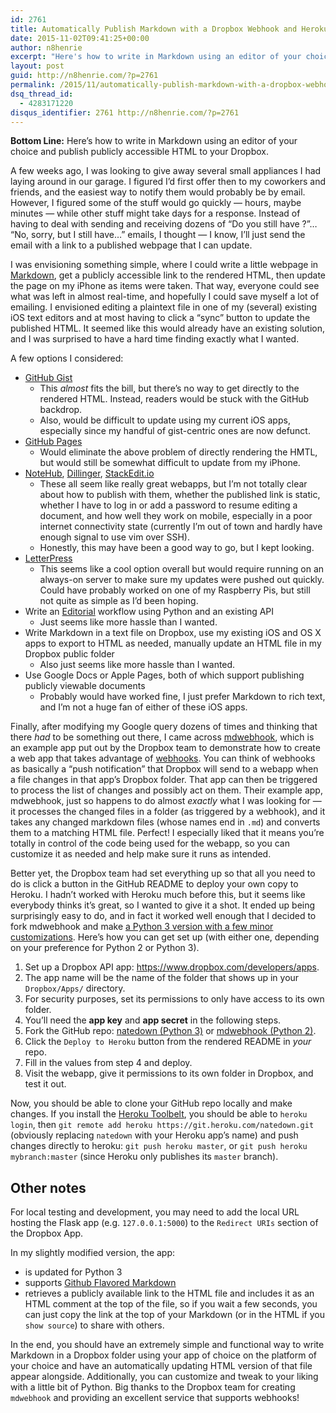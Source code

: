 ```yaml
---
id: 2761
title: Automatically Publish Markdown with a Dropbox Webhook and Heroku
date: 2015-11-02T09:41:25+00:00
author: n8henrie
excerpt: "Here's how to write in Markdown using an editor of your choice and publish  publicly accessible HTML to your Dropbox."
layout: post
guid: http://n8henrie.com/?p=2761
permalink: /2015/11/automatically-publish-markdown-with-a-dropbox-webhook-and-heroku/
dsq_thread_id:
  - 4283171220
disqus_identifier: 2761 http://n8henrie.com/?p=2761
---
```

**Bottom Line:** Here’s how to write in Markdown using an editor of your choice and publish publicly accessible HTML to your Dropbox.<!--more-->

A few weeks ago, I was looking to give away several small appliances I had laying around in our garage. I figured I’d first offer then to my coworkers and friends, and the easiest way to notify them would probably be by email. However, I figured some of the stuff would go quickly — hours, maybe minutes — while other stuff might take days for a response. Instead of having to deal with sending and receiving dozens of “Do you still have ?”… “No, sorry, but I still have…” emails, I thought — I know, I’ll just send the email with a link to a published webpage that I can update.

I was envisioning something simple, where I could write a little webpage in <a href="https://daringfireball.net/projects/markdown/" target="_blank" title="Daring Fireball: Markdown">Markdown</a>, get a publicly accessible link to the rendered HTML, then update the page on my iPhone as items were taken. That way, everyone could see what was left in almost real-time, and hopefully I could save myself a lot of emailing. I envisioned editing a plaintext file in one of my (several) existing iOS text editors and at most having to click a “sync” button to update the published HTML. It seemed like this would already have an existing solution, and I was surprised to have a hard time finding exactly what I wanted.

A few options I considered:

  * <a href="https://gist.github.com/" target="_blank">GitHub Gist</a> 
      * This _almost_ fits the bill, but there’s no way to get directly to the rendered HTML. Instead, readers would be stuck with the GitHub backdrop.
      * Also, would be difficult to update using my current iOS apps, especially since my handful of gist-centric ones are now defunct.
  * <a href="https://pages.github.com/" target="_blank">GitHub Pages</a> 
      * Would eliminate the above problem of directly rendering the HMTL, but would still be somewhat difficult to update from my iPhone.
  * <a href="https://notehub.org" target="_blank">NoteHub</a>, <a href="http://dillinger.io" target="_blank">Dillinger</a>, <a href="https://stackedit.io" target="_blank">StackEdit.io</a> 
      * These all seem like really great webapps, but I’m not totally clear about how to publish with them, whether the published link is static, whether I have to log in or add a password to resume editing a document, and how well they work on mobile, especially in a poor internet connectivity state (currently I’m out of town and hardly have enough signal to use vim over SSH).
      * Honestly, this may have been a good way to go, but I kept looking.
  * <a href="https://github.com/an0/Letterpress" target="_blank">LetterPress</a> 
      * This seems like a cool option overall but would require running on an always-on server to make sure my updates were pushed out quickly. Could have probably worked on one of my Raspberry Pis, but still not quite as simple as I’d been hoping.
  * Write an <a href="https://itunes.apple.com/us/app/editorial/id673907758?mt=8&uo=4&at=10l5H6" target="_blank" title="Editorial">Editorial</a> workflow using Python and an existing API 
      * Just seems like more hassle than I wanted.
  * Write Markdown in a text file on Dropbox, use my existing iOS and OS X apps to export to HTML as needed, manually update an HTML file in my Dropbox public folder 
      * Also just seems like more hassle than I wanted.
  * Use Google Docs or Apple Pages, both of which support publishing publicly viewable documents 
      * Probably would have worked fine, I just prefer Markdown to rich text, and I’m not a huge fan of either of these iOS apps.

Finally, after modifying my Google query dozens of times and thinking that there _had_ to be something out there, I came across <a href="https://github.com/dropbox/mdwebhook" target="_blank">mdwebhook</a>, which is an example app put out by the Dropbox team to demonstrate how to create a web app that takes advantage of <a href="https://www.dropbox.com/developers/reference/webhooks#tutorial" target="_blank">webhooks</a>. You can think of webhooks as basically a “push notification” that Dropbox will send to a webapp when a file changes in that app’s Dropbox folder. That app can then be triggered to process the list of changes and possibly act on them. Their example app, mdwebhook, just so happens to do almost _exactly_ what I was looking for — it processes the changed files in a folder (as triggered by a webhook), and it takes any changed markdown files (whose names end in `.md`) and converts them to a matching HTML file. Perfect! I especially liked that it means you’re totally in control of the code being used for the webapp, so you can customize it as needed and help make sure it runs as intended.

Better yet, the Dropbox team had set everything up so that all you need to do is click a button in the GitHub README to deploy your own copy to Heroku. I hadn’t worked with Heroku much before this, but it seems like everybody thinks it’s great, so I wanted to give it a shot. It ended up being surprisingly easy to do, and in fact it worked well enough that I decided to fork mdwebhook and make <a href="https://github.com/n8henrie/natedown" target="_blank">a Python 3 version with a few minor customizations</a>. Here’s how you can get set up (with either one, depending on your preference for Python 2 or Python 3).

  1. Set up a Dropbox API app: <https://www.dropbox.com/developers/apps>.
  2. The app name will be the name of the folder that shows up in your `Dropbox/Apps/` directory.
  3. For security purposes, set its permissions to only have access to its own folder.
  4. You’ll need the **app key** and **app secret** in the following steps.
  5. Fork the GitHub repo: <a href="https://github.com/n8henrie/natedown" target="_blank">natedown (Python 3)</a> or <a href="https://github.com/dropbox/mdwebhook" target="_blank">mdwebhook (Python 2)</a>.
  6. Click the `Deploy to Heroku` button from the rendered README in _your_ repo.
  7. Fill in the values from step 4 and deploy.
  8. Visit the webapp, give it permissions to its own folder in Dropbox, and test it out.

Now, you should be able to clone your GitHub repo locally and make changes. If you install the <a href="https://toolbelt.heroku.com" target="_blank">Heroku Toolbelt</a>, you should be able to `heroku login`, then `git remote add heroku https://git.heroku.com/natedown.git` (obviously replacing `natedown` with your Heroku app’s name) and push changes directly to heroku: `git push heroku master`, or `git push heroku mybranch:master` (since Heroku only publishes its `master` branch).

## Other notes

For local testing and development, you may need to add the local URL hosting the Flask app (e.g. `127.0.0.1:5000`) to the `Redirect URIs` section of the Dropbox App.

In my slightly modified version, the app:

  * is updated for Python 3
  * supports <a href="https://help.github.com/articles/github-flavored-markdown/" target="_blank" title="GitHub Flavored Markdown - User Documentation - GitHub Help">Github Flavored Markdown</a>
  * retrieves a publicly available link to the HTML file and includes it as an HTML comment at the top of the file, so if you wait a few seconds, you can just copy the link at the top of your Markdown (or in the HTML if you `show source`) to share with others. 

In the end, you should have an extremely simple and functional way to write Markdown in a Dropbox folder using your app of choice on the platform of your choice and have an automatically updating HTML version of that file appear alongside. Additionally, you can customize and tweak to your liking with a little bit of Python. Big thanks to the Dropbox team for creating `mdwebhook` and providing an excellent service that supports webhooks!